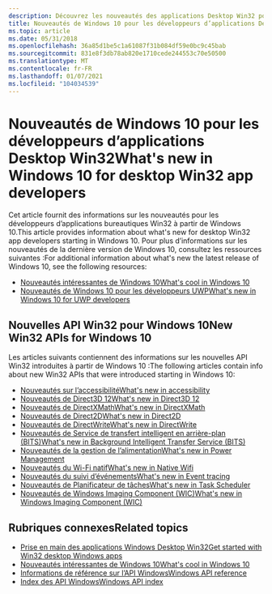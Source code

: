 ```yaml
---
description: Découvrez les nouveautés des applications Desktop Win32 pour Windows 10.
title: Nouveautés de Windows 10 pour les développeurs d’applications Desktop Win32
ms.topic: article
ms.date: 05/31/2018
ms.openlocfilehash: 36a85d1be5c1a61087f31b084df59e0bc9c45bab
ms.sourcegitcommit: 831e8f3db78ab820e1710cede244553c70e50500
ms.translationtype: MT
ms.contentlocale: fr-FR
ms.lasthandoff: 01/07/2021
ms.locfileid: "104034539"
---
```

# <a name="whats-new-in-windows-10-for-desktop-win32-app-developers"></a><span data-ttu-id="567f7-103">Nouveautés de Windows 10 pour les développeurs d’applications Desktop Win32</span><span class="sxs-lookup"><span data-stu-id="567f7-103">What's new in Windows 10 for desktop Win32 app developers</span></span>

<span data-ttu-id="567f7-104">Cet article fournit des informations sur les nouveautés pour les développeurs d’applications bureautiques Win32 à partir de Windows 10.</span><span class="sxs-lookup"><span data-stu-id="567f7-104">This article provides information about what's new for desktop Win32 app developers starting in Windows 10.</span></span> <span data-ttu-id="567f7-105">Pour plus d’informations sur les nouveautés de la dernière version de Windows 10, consultez les ressources suivantes :</span><span class="sxs-lookup"><span data-stu-id="567f7-105">For additional information about what's new the latest release of Windows 10, see the following resources:</span></span>  

* [<span data-ttu-id="567f7-106">Nouveautés intéressantes de Windows 10</span><span class="sxs-lookup"><span data-stu-id="567f7-106">What's cool in Windows 10</span></span>](https://developer.microsoft.com/windows/windows-10-for-developers)
* [<span data-ttu-id="567f7-107">Nouveautés de Windows 10 pour les développeurs UWP</span><span class="sxs-lookup"><span data-stu-id="567f7-107">What's new in Windows 10 for UWP developers</span></span>](/windows/uwp/whats-new/windows-10-version-latest)

## <a name="new-win32-apis-for-windows-10"></a><span data-ttu-id="567f7-108">Nouvelles API Win32 pour Windows 10</span><span class="sxs-lookup"><span data-stu-id="567f7-108">New Win32 APIs for Windows 10</span></span>

<span data-ttu-id="567f7-109">Les articles suivants contiennent des informations sur les nouvelles API Win32 introduites à partir de Windows 10 :</span><span class="sxs-lookup"><span data-stu-id="567f7-109">The following articles contain info about new Win32 APIs that were introduced starting in Windows 10:</span></span>

* [<span data-ttu-id="567f7-110">Nouveautés sur l’accessibilité</span><span class="sxs-lookup"><span data-stu-id="567f7-110">What's new in accessibility</span></span>](./accessibility/accessibility-whatsnew.md)
* [<span data-ttu-id="567f7-111">Nouveautés de Direct3D 12</span><span class="sxs-lookup"><span data-stu-id="567f7-111">What's new in Direct3D 12</span></span>](direct3d12/new-releases.md)
* [<span data-ttu-id="567f7-112">Nouveautés de DirectXMath</span><span class="sxs-lookup"><span data-stu-id="567f7-112">What's new in DirectXMath</span></span>](dxmath/pg-xnamath-whatsnew.md)
* [<span data-ttu-id="567f7-113">Nouveautés de Direct2D</span><span class="sxs-lookup"><span data-stu-id="567f7-113">What's new in Direct2D</span></span>](Direct2D/what-s-new-in-direct2d-for-windows-8-consumer-preview.md)
* [<span data-ttu-id="567f7-114">Nouveautés de DirectWrite</span><span class="sxs-lookup"><span data-stu-id="567f7-114">What's new in DirectWrite</span></span>](DirectWrite/what-s-new-in-directwrite-for-windows-8-consumer-preview.md)
* [<span data-ttu-id="567f7-115">Nouveautés de Service de transfert intelligent en arrière-plan (BITS)</span><span class="sxs-lookup"><span data-stu-id="567f7-115">What's new in Background Intelligent Transfer Service (BITS)</span></span>](Bits/what-s-new.md)
* [<span data-ttu-id="567f7-116">Nouveautés de la gestion de l’alimentation</span><span class="sxs-lookup"><span data-stu-id="567f7-116">What's new in Power Management</span></span>](Power/what-s-new-in-power-management.md)
* [<span data-ttu-id="567f7-117">Nouveautés du Wi-Fi natif</span><span class="sxs-lookup"><span data-stu-id="567f7-117">What's new in Native Wifi</span></span>](NativeWiFi/what-s-new-in-native-wifi.md)
* [<span data-ttu-id="567f7-118">Nouveautés du suivi d’événements</span><span class="sxs-lookup"><span data-stu-id="567f7-118">What's new in Event tracing</span></span>](ETW/what-s-new-in-event-tracing.md)
* [<span data-ttu-id="567f7-119">Nouveautés de Planificateur de tâches</span><span class="sxs-lookup"><span data-stu-id="567f7-119">What's new in Task Scheduler</span></span>](TaskSchd/what-s-new-in-task-scheduler.md)
* [<span data-ttu-id="567f7-120">Nouveautés de Windows Imaging Component (WIC)</span><span class="sxs-lookup"><span data-stu-id="567f7-120">What's new in Windows Imaging Component (WIC)</span></span>](wic/what-s-new-in-wic-for-windows-8-1.md)

## <a name="related-topics"></a><span data-ttu-id="567f7-121">Rubriques connexes</span><span class="sxs-lookup"><span data-stu-id="567f7-121">Related topics</span></span>

* [<span data-ttu-id="567f7-122">Prise en main des applications Windows Desktop Win32</span><span class="sxs-lookup"><span data-stu-id="567f7-122">Get started with Win32 desktop Windows apps</span></span>](desktop-programming.md)
* [<span data-ttu-id="567f7-123">Nouveautés intéressantes de Windows 10</span><span class="sxs-lookup"><span data-stu-id="567f7-123">What's cool in Windows 10</span></span>](https://developer.microsoft.com/windows/windows-10-for-developers)
* [<span data-ttu-id="567f7-124">Informations de référence sur l’API Windows</span><span class="sxs-lookup"><span data-stu-id="567f7-124">Windows API reference</span></span>](/windows/desktop/api/)
* [<span data-ttu-id="567f7-125">Index des API Windows</span><span class="sxs-lookup"><span data-stu-id="567f7-125">Windows API index</span></span>](/windows/desktop/apiindex/api-index-portal)
